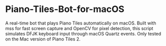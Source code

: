 # Piano-Tiles-Bot-for-macOS
A real-time bot that plays Piano Tiles automatically on macOS. Built with mss for fast screen capture and OpenCV for pixel detection, this script simulates DFJK keyboard input through macOS Quartz events. Only tested on the Mac version of Piano Tiles 2.
